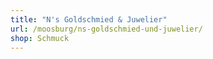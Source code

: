 ```yaml
---
title: "N's Goldschmied & Juwelier"
url: /moosburg/ns-goldschmied-und-juwelier/
shop: Schmuck
---
```

